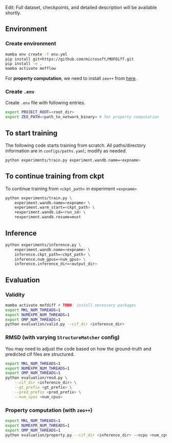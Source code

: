 Edit: Full dataset, checkpoints, and detailed description will be available shortly.

## Environment 

### Create environment 
```bash
mamba env create -f env.yml
pip install git+https://github.com/microsoft/MOFDiff.git
pip install -e .
mamba activate mofflow
```

For **property computation**, we need to install `zeo++` from [here](https://www.zeoplusplus.org/download.html). 

### Create ```.env```

Create ```.env``` file with following entries. 
```bash
export PROJECT_ROOT=<root_dir>
export ZEO_PATH=<path_to_network_binary> # for property computation
```


## To start training

The following code starts training from scratch. All paths/directory information are in ```configs/paths.yaml```; modify as needed. 

```bash
python experiments/train.py experiment.wandb.name=<expname>
```

## To continue training from ckpt 

To continue training from ```<ckpt_path>``` in experiment ```<expname>```

```bash
python experiments/train.py \
    experiment.wandb.name=<expname> \
    experiment.warm_start=<ckpt_path> \
    +experiment.wandb.id=<run_id> \
    +experiment.wandb.resume=must
```

## Inference

```bash
python experiments/inference.py \
    experiment.wandb.name=<expname> \
    inference.ckpt_path=<ckpt_path> \
    inference.num_gpus=<num_gpus> \
    inference.inference_dir=<output_dir>
```

## Evaluation 

### Validity

```bash
mamba activate mofdiff # TODO: install necessary packages
export MKL_NUM_THREADS=1
export NUMEXPR_NUM_THREADS=1
export OMP_NUM_THREADS=1
python evaluation/valid.py --cif_dir <inference_dir>
```

### RMSD (with varying ```StructureMatcher``` config)
You may need to adjust the code based on how the ground-truth and predicted cif files are structured. 

```bash
export MKL_NUM_THREADS=1
export NUMEXPR_NUM_THREADS=1
export OMP_NUM_THREADS=1
python evaluation/rmsd.py \
    --cif_dir <inference_dir> \
    --gt_prefix <gt_prefix> \
    --pred_prefix <pred_prefix> \
    --num_cpus <num_cpus>
```

### Property computation (with `zeo++`)

```bash
export MKL_NUM_THREADS=1
export NUMEXPR_NUM_THREADS=1
export OMP_NUM_THREADS=1
python evaluation/property.py --cif_dir <inference_dir> --ncpu <num_cpus>
```
